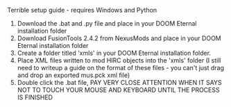 Terrible setup guide - requires Windows and Python
1. Download the .bat and .py file and place in your DOOM Eternal installation folder
2. Download FusionTools 2.4.2 from NexusMods and place in your DOOM Eternal installation folder
3. Create a folder titled 'xmls' in your DOOM Eternal installation folder.
4. Place XML files written to mod HIRC objects into the 'xmls' folder (I still need to writeup a guide on the format of these files - you can't just drag and drop an exported mus.pck xml file)
5. Double click the .bat file, PAY VERY CLOSE ATTENTION WHEN IT SAYS NOT TO TOUCH YOUR MOUSE AND KEYBOARD UNTIL THE PROCESS IS FINISHED